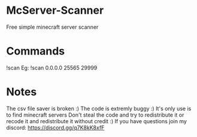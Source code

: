 # McServer-Scanner
Free simple minecraft server scanner

# Commands

!scan <IP> <MinimumPort> <maximumPort>
 Eg: !scan 0.0.0.0 25565 29999

# Notes

The csv file saver is broken :)
The code is extremly buggy :)
It's only use is to find minecraft servers
Don't steal the code and try to redistribute it or recode it and redistribute it without credit :)
If you have questions join my discord: https://discord.gg/q7K8kK8xfF
